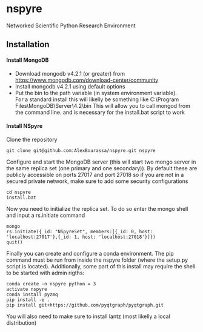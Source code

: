 # nspyre
Networked Scientific Python Research Environment

## Installation
#### Install MongoDB
- Download mongodb v4.2.1 (or greater) from https://www.mongodb.com/download-center/community
- Install mongodb v4.2.1 using default options
- Put the bin to the path variable (in system environment variable).  
  For a standard install this will likelly be something like C:\Program Files\MongoDB\Server\4.2\bin
  This will allow you to call mongod from the command line. and is necessary for the install.bat script to work

#### Install NSpyre
Clone the repository
```
git clone git@github.com:AlexBourassa/nspyre.git nspyre
```

Configure and start the MongoDB server (this will start two mongo server in the same replica set (one primary and one secondary)). By default these are publicly accessible on ports 27017 and port 27018 so if you are not in a secured private network, make sure to add some security configurations
```
cd nspyre
install.bat
```

Now you need to initialize the replica set. To do so enter the mongo shell and input a rs.initiate command
```
mongo
rs.initiate({_id: "NSpyreSet", members:[{_id: 0, host: 'localhost:27017'},{_id: 1, host: 'localhost:27018'}]})
quit()
```

Finally you can create and configure a conda environment.  The pip command must be run from inside the nspyre folder (where the setup.py script is located). Additionally, some part of this install may require the shell to be started with admin rigths:
```
conda create -n nspyre python = 3
activate nspyre
conda install pyzmq
pip install -e .
pip install git+https://github.com/pyqtgraph/pyqtgraph.git
```

You will also need to make sure to install lantz (most likelly a local distribution)
